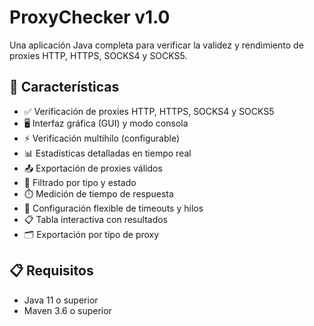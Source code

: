 # ProxyChecker v1.0

Una aplicación Java completa para verificar la validez y rendimiento de proxies HTTP, HTTPS, SOCKS4 y SOCKS5.

## 🚀 Características

- ✅ Verificación de proxies HTTP, HTTPS, SOCKS4 y SOCKS5
- 🖥️ Interfaz gráfica (GUI) y modo consola
- ⚡ Verificación multihilo (configurable)
- 📊 Estadísticas detalladas en tiempo real
- 📤 Exportación de proxies válidos
- 🎯 Filtrado por tipo y estado
- ⏱️ Medición de tiempo de respuesta
- 🔧 Configuración flexible de timeouts y hilos
- 📋 Tabla interactiva con resultados
- 🗂️ Exportación por tipo de proxy

## 📋 Requisitos

- Java 11 o superior
- Maven 3.6 o superior
